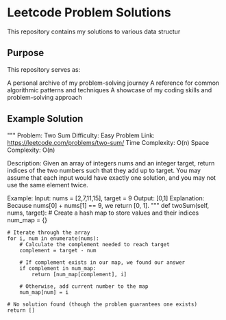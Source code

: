 # Leetcode Problem Solutions

This repository contains my solutions to various data structur

## Purpose

This repository serves as:

A personal archive of my problem-solving journey
A reference for common algorithmic patterns and techniques
A showcase of my coding skills and problem-solving approach

## Example Solution

"""
Problem: Two Sum
Difficulty: Easy
Problem Link: https://leetcode.com/problems/two-sum/
Time Complexity: O(n)
Space Complexity: O(n)

Description:
Given an array of integers nums and an integer target, return indices of the
two numbers such that they add up to target. You may assume that each input
would have exactly one solution, and you may not use the same element twice.

Example:
Input: nums = [2,7,11,15], target = 9
Output: [0,1]
Explanation: Because nums[0] + nums[1] == 9, we return [0, 1].
"""
def twoSum(self, nums, target): # Create a hash map to store values and their indices
num_map = {}

    # Iterate through the array
    for i, num in enumerate(nums):
        # Calculate the complement needed to reach target
        complement = target - num

        # If complement exists in our map, we found our answer
        if complement in num_map:
            return [num_map[complement], i]

        # Otherwise, add current number to the map
        num_map[num] = i

    # No solution found (though the problem guarantees one exists)
    return []
